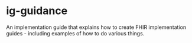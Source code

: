 # ig-guidance
An implementation guide that explains how to create FHIR implementation guides - including examples of how to do various things.


